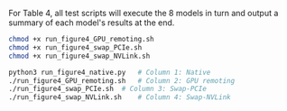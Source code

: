 For Table 4, all test scripts will execute the 8 models in turn and output a summary of each model's results at the end.

```bash
chmod +x run_figure4_GPU_remoting.sh
chmod +x run_figure4_swap_PCIe.sh
chmod +x run_figure4_swap_NVLink.sh

python3 run_figure4_native.py	# Column 1: Native
./run_figure4_GPU_remoting.sh	# Column 2: GPU remoting
./run_figure4_swap_PCIe.sh	# Column 3: Swap-PCIe
./run_figure4_swap_NVLink.sh	# Column 4: Swap-NVLink
```
